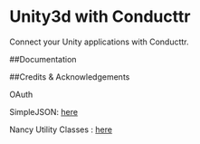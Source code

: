 Unity3d with Conducttr
========

Connect your Unity applications with Conducttr.


##Documentation



##Credits & Acknowledgements


OAuth

SimpleJSON: [here](http://wiki.unity3d.com/index.php/SimpleJSON)

Nancy Utility Classes : [here](https://github.com/NancyFx/Nancy)
